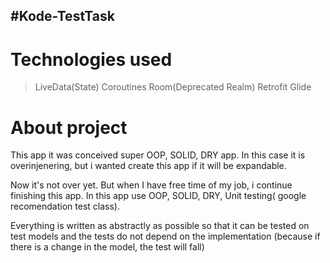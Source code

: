 #Kode-TestTask
------
# Technologies used
>LiveData(State)
>Coroutines
>Room(Deprecated Realm)
>Retrofit
>Glide

# About project
This app it was conceived super OOP, SOLID, DRY app.
In this case it is overinjenering, but i wanted create this app if it will be expandable.

Now it's not over yet. But when I have free time of my job, i continue finishing this app.
In this app use OOP, SOLID, DRY, Unit testing( google recomendation test class).

Everything is written as abstractly as possible so that it can be tested on test models and the tests do not depend on the implementation (because if there is a change in the model, the test will fall)

